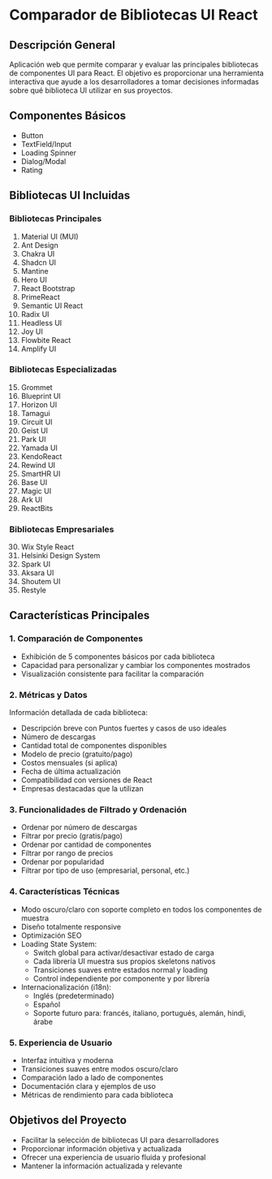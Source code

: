 # Comparador de Bibliotecas UI React

## Descripción General

Aplicación web que permite comparar y evaluar las principales bibliotecas de componentes UI para React. El objetivo es proporcionar una herramienta interactiva que ayude a los desarrolladores a tomar decisiones informadas sobre qué biblioteca UI utilizar en sus proyectos.

## Componentes Básicos

- Button
- TextField/Input
- Loading Spinner
- Dialog/Modal
- Rating

## Bibliotecas UI Incluidas

### Bibliotecas Principales

1. Material UI (MUI)
2. Ant Design
3. Chakra UI
4. Shadcn UI
5. Mantine
6. Hero UI
7. React Bootstrap
8. PrimeReact
9. Semantic UI React
10. Radix UI
11. Headless UI
12. Joy UI
13. Flowbite React
14. Amplify UI

### Bibliotecas Especializadas

15. Grommet
16. Blueprint UI
17. Horizon UI
18. Tamagui
19. Circuit UI
20. Geist UI
21. Park UI
22. Yamada UI
23. KendoReact
24. Rewind UI
25. SmartHR UI
26. Base UI
27. Magic UI
28. Ark UI
29. ReactBits

### Bibliotecas Empresariales

30. Wix Style React
31. Helsinki Design System
32. Spark UI
33. Aksara UI
34. Shoutem UI
35. Restyle

## Características Principales

### 1. Comparación de Componentes

- Exhibición de 5 componentes básicos por cada biblioteca
- Capacidad para personalizar y cambiar los componentes mostrados
- Visualización consistente para facilitar la comparación

### 2. Métricas y Datos

Información detallada de cada biblioteca:

- Descripción breve con Puntos fuertes y casos de uso ideales
- Número de descargas
- Cantidad total de componentes disponibles
- Modelo de precio (gratuito/pago)
- Costos mensuales (si aplica)
- Fecha de última actualización
- Compatibilidad con versiones de React
- Empresas destacadas que la utilizan

### 3. Funcionalidades de Filtrado y Ordenación

- Ordenar por número de descargas
- Filtrar por precio (gratis/pago)
- Ordenar por cantidad de componentes
- Filtrar por rango de precios
- Ordenar por popularidad
- Filtrar por tipo de uso (empresarial, personal, etc.)

### 4. Características Técnicas

- Modo oscuro/claro con soporte completo en todos los componentes de muestra
- Diseño totalmente responsive
- Optimización SEO
- Loading State System:
  - Switch global para activar/desactivar estado de carga
  - Cada librería UI muestra sus propios skeletons nativos
  - Transiciones suaves entre estados normal y loading
  - Control independiente por componente y por librería
- Internacionalización (i18n):
  - Inglés (predeterminado)
  - Español
  - Soporte futuro para: francés, italiano, portugués, alemán, hindi, árabe

### 5. Experiencia de Usuario

- Interfaz intuitiva y moderna
- Transiciones suaves entre modos oscuro/claro
- Comparación lado a lado de componentes
- Documentación clara y ejemplos de uso
- Métricas de rendimiento para cada biblioteca

## Objetivos del Proyecto

- Facilitar la selección de bibliotecas UI para desarrolladores
- Proporcionar información objetiva y actualizada
- Ofrecer una experiencia de usuario fluida y profesional
- Mantener la información actualizada y relevante
